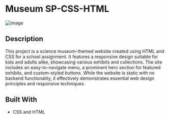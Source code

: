 # Museum SP-CSS-HTML

![image](https://github.com/Ole12345678910/SP/assets/144427985/14040834-a6f4-4df2-8e43-135f630142df)

## Description

This project is a science museum-themed website created using HTML and CSS for a school assignment. 
It features a responsive design suitable for kids and adults alike, showcasing various exhibits and collections. 
The site includes an easy-to-navigate menu, a prominent hero section for featured exhibits, and custom-styled buttons. 
While the website is static with no backend functionality, it effectively demonstrates essential web design principles and responsive techniques.

## Built With

- CSS and HTML
